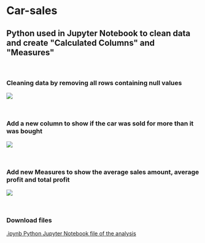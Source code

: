# Car-sales
<h2> Python used in Jupyter Notebook to clean data and create "Calculated Columns" and "Measures" </h2>

<br>
<!-- Python used to clean data -->
<h3> Cleaning data by removing all rows containing null values </h3>
<p dir="auto"><img src="https://github.com/meic100/Car-sales/assets/169346776/d6c083ea-4acf-4308-8bc7-50f4ee346031" style="max-width: 50%;">
</p>

<br>

<!-- Python used to create "Calculated Columns" -->
<h3> Add a new column to show if the car was sold for more than it was bought </h3>
<p dir="auto"><img src="https://github.com/meic100/Car-sales/assets/169346776/b39595b6-ee01-41b6-acd6-7c7a7b732601" style="max-width: 50%;">
</p>

<br>

<!-- Python used to create "Measures" -->
<h3> Add new Measures to show the average sales amount, average profit and total profit </h3>
<p dir="auto"><img src="https://github.com/meic100/Car-sales/assets/169346776/3643e32c-b21c-4e02-ba4b-868e0fbc1fed" style="max-width: 50%;">
</p>

<br>

<!-- Downloadable files -->
<h3> Download files </h3>

<!-- .ipynb file to produce analysis stored in repository meic100/Dominos-Pizza -->
[.ipynb Python Jupyter Notebook file of the analysis ](https://github.com/meic100/Car-sales/blob/a5455cd7bb1e68ed94f2eb1f56c054d59bb2269e/Car%20Sales%20Assessment%20-%20import%20data%20from%20local%20file.ipynb)
